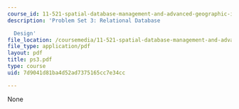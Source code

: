 ```yaml
---
course_id: 11-521-spatial-database-management-and-advanced-geographic-information-systems-spring-2003
description: 'Problem Set 3: Relational Database

  Design'
file_location: /coursemedia/11-521-spatial-database-management-and-advanced-geographic-information-systems-spring-2003/7d9041d81ba4d52ad7375165cc7e34cc_ps3.pdf
file_type: application/pdf
layout: pdf
title: ps3.pdf
type: course
uid: 7d9041d81ba4d52ad7375165cc7e34cc

---
```

None